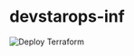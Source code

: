 # devstarops-inf

![Deploy Terraform](https://github.com/DevStarOps/devstarops-inf/actions/workflows/terraform.yml/badge.svg)
